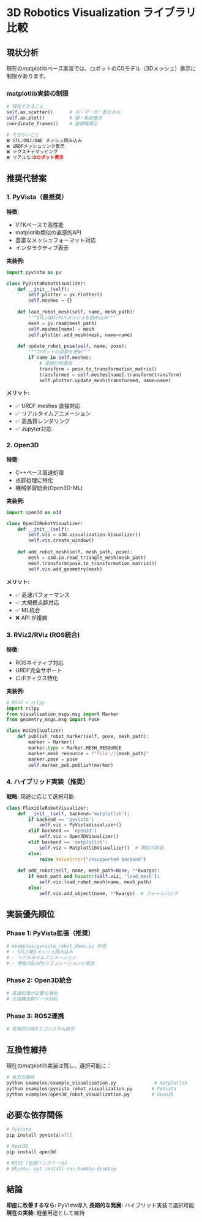 # 3D Robotics Visualization ライブラリ比較

## 現状分析

現在のmatplotlibベース実装では、ロボットのCGモデル（3Dメッシュ）表示に制限があります。

### matplotlib実装の制限
```python
# 現在できること
self.ax.scatter()      # 点・マーカー表示のみ
self.ax.plot()         # 線・軌跡表示
coordinate_frames()    # 座標軸表示

# できないこと  
❌ STL/OBJ/DAE メッシュ読み込み
❌ URDFメッシュリンク表示
❌ テクスチャマッピング
❌ リアルな3Dロボット表示
```

## 推奨代替案

### 1. PyVista（最推奨）

**特徴:**
- VTKベースで高性能
- matplotlib類似の直感的API
- 豊富なメッシュフォーマット対応
- インタラクティブ表示

**実装例:**
```python
import pyvista as pv

class PyVistaRobotVisualizer:
    def __init__(self):
        self.plotter = pv.Plotter()
        self.meshes = {}
    
    def load_robot_mesh(self, name, mesh_path):
        """STL/OBJ/PLYメッシュを読み込み"""
        mesh = pv.read(mesh_path)
        self.meshes[name] = mesh
        self.plotter.add_mesh(mesh, name=name)
    
    def update_robot_pose(self, name, pose):
        """ロボットの姿勢を更新"""
        if name in self.meshes:
            # 変換行列適用
            transform = pose.to_transformation_matrix()
            transformed = self.meshes[name].transform(transform)
            self.plotter.update_mesh(transformed, name=name)
```

**メリット:**
- ✅ URDF meshes 直接対応
- ✅ リアルタイムアニメーション
- ✅ 高品質レンダリング
- ✅ Jupyter対応

### 2. Open3D

**特徴:**
- C++ベース高速処理
- 点群処理に特化
- 機械学習統合(Open3D-ML)

**実装例:**
```python
import open3d as o3d

class Open3DRobotVisualizer:
    def __init__(self):
        self.vis = o3d.visualization.Visualizer()
        self.vis.create_window()
        
    def add_robot_mesh(self, mesh_path, pose):
        mesh = o3d.io.read_triangle_mesh(mesh_path)
        mesh.transform(pose.to_transformation_matrix())
        self.vis.add_geometry(mesh)
```

**メリット:**
- ✅ 高速パフォーマンス
- ✅ 大規模点群対応
- ✅ ML統合
- ❌ API が複雑

### 3. RViz2/RViz (ROS統合)

**特徴:**
- ROSネイティブ対応
- URDF完全サポート
- ロボティクス特化

**実装例:**
```python
# ROS2 + rclpy
import rclpy
from visualization_msgs.msg import Marker
from geometry_msgs.msg import Pose

class ROS2Visualizer:
    def publish_robot_marker(self, pose, mesh_path):
        marker = Marker()
        marker.type = Marker.MESH_RESOURCE
        marker.mesh_resource = f"file://{mesh_path}"
        marker.pose = pose
        self.marker_pub.publish(marker)
```

### 4. ハイブリッド実装（推奨）

**戦略:** 用途に応じて選択可能

```python
class FlexibleRobotVisualizer:
    def __init__(self, backend='matplotlib'):
        if backend == 'pyvista':
            self.viz = PyVistaVisualizer()
        elif backend == 'open3d':
            self.viz = Open3DVisualizer()
        elif backend == 'matplotlib':
            self.viz = MatplotlibVisualizer()  # 現在の実装
        else:
            raise ValueError("Unsupported backend")
    
    def add_robot(self, name, mesh_path=None, **kwargs):
        if mesh_path and hasattr(self.viz, 'load_mesh'):
            self.viz.load_robot_mesh(name, mesh_path)
        else:
            self.viz.add_object(name, **kwargs)  # フォールバック
```

## 実装優先順位

### Phase 1: PyVista拡張（推奨）
```python
# examples/pyvista_robot_demo.py 作成
# - STL/OBJメッシュ読み込み
# - リアルタイムアニメーション  
# - 現在のSimPyシミュレーションと統合
```

### Phase 2: Open3D統合
```python
# 高速処理が必要な場合
# 大規模点群データ対応
```

### Phase 3: ROS2連携
```python
# 将来的なROSエコシステム統合
```

## 互換性維持

現在のmatplotlib実装は残し、選択可能に：

```python
# 後方互換性
python examples/example_visualization.py              # matplotlib
python examples/pyvista_robot_visualization.py       # PyVista
python examples/open3d_robot_visualization.py        # Open3D
```

## 必要な依存関係

```bash
# PyVista
pip install pyvista[all]

# Open3D  
pip install open3d

# ROS2 (別途インストール)
# Ubuntu: apt install ros-humble-desktop
```

## 結論

**即座に改善するなら:** PyVista導入
**長期的な発展:** ハイブリッド実装で選択可能
**現在の実装:** 軽量用途として維持